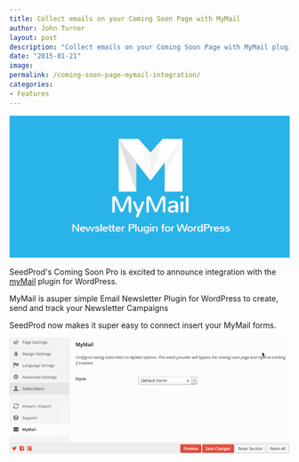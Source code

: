 ```yaml
---
title: Collect emails on your Coming Soon Page with MyMail
author: John Turner
layout: post
description: "Collect emails on your Coming Soon Page with MyMail plugin for WordPress."
date: "2015-01-21"
image:
permalink: /coming-soon-page-mymail-integration/
categories:
- Features
---
```

<img src="/wp-content/uploads/2015/01/mymail-logo.jpg">

SeedProd's Coming Soon Pro is excited to announce integration with the [myMail](http://codecanyon.net/item/mymail-email-newsletter-plugin-for-wordpress/3078294?ref=seedprod) plugin for WordPress.

MyMail is asuper simple Email Newsletter Plugin for WordPress to create, send and track your Newsletter Campaigns

SeedProd now makes it super easy to connect insert your MyMail forms.

<img src="/wp-content/uploads/2015/01/mymail-integration-screenshot.png" alt="Coming Soon Page with MyMail Integration" title="Coming Soon Page with MyMail Integration">
